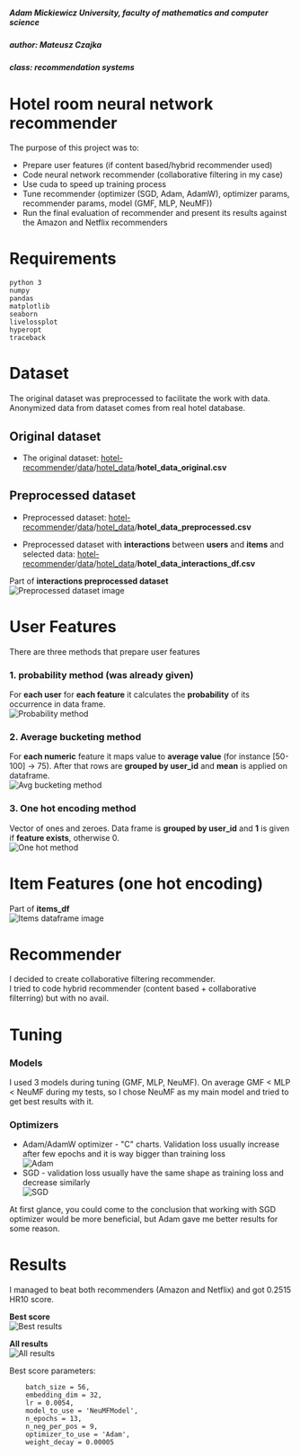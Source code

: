 ##### Adam Mickiewicz University, faculty of mathematics and computer science
##### author: Mateusz Czajka
##### class: recommendation systems

# Hotel room neural network recommender
The purpose of this project was to:
 - Prepare user features (if content based/hybrid recommender used)
 - Code neural network recommender (collaborative filtering in my case)
 - Use cuda to speed up training process
 - Tune recommender (optimizer (SGD, Adam, AdamW), optimizer params, recommender params, model (GMF, MLP, NeuMF))
 - Run the final evaluation of recommender and present its results against the Amazon and Netflix recommenders

# Requirements
    python 3
    numpy
    pandas
    matplotlib
    seaborn
    livelossplot
    hyperopt
    traceback


# Dataset
The original dataset was preprocessed to facilitate the work with data. Anonymized data from dataset comes from real hotel database.

## Original dataset
 - The original dataset: [hotel-recommender](https://github.com/C7A7A/hotel-recommender)/[data](https://github.com/C7A7A/hotel-recommender/tree/main/data)/[hotel_data](https://github.com/C7A7A/hotel-recommender/tree/main/data/hotel_data)/**hotel_data_original.csv**


## Preprocessed dataset
 - Preprocessed dataset: [hotel-recommender](https://github.com/C7A7A/hotel-recommender-neural-network)/[data](https://github.com/C7A7A/hotel-recommender-neural-network/tree/main/data)/[hotel_data](https://github.com/C7A7A/hotel-recommender-neural-network/tree/main/data/hotel_data)/**hotel_data_preprocessed.csv**

 - Preprocessed dataset with **interactions** between **users** and **items** and selected data: [hotel-recommender](https://github.com/C7A7A/hotel-recommender-neural-network)/[data](https://github.com/C7A7A/hotel-recommender-neural-network/tree/main/data)/[hotel_data](https://github.com/C7A7A/hotel-recommender-neural-network/tree/main/data/hotel_data)/**hotel_data_interactions_df.csv**

Part of **interactions preprocessed dataset** <br />
![Preprocessed dataset image](/screenshots/interactions_df.png?raw=true "Preprocessed dataset")


# User Features
There are three methods that prepare user features
### 1. probability method (was already given)
For **each user** for **each feature** it calculates the **probability** of its occurrence in data frame. <br />
![Probability method](/screenshots/users_df_prob.png?raw=true "Probability method dataset")

### 2. Average bucketing method
For **each numeric** feature it maps value to **average value** (for instance [50-100] -> 75).
After that rows are **grouped by user_id** and **mean** is applied on dataframe. <br />
![Avg bucketing method](/screenshots/users_df_avg_bucketing.png?raw=true "Avg bucketing method")

### 3. One hot encoding method
Vector of ones and zeroes.
Data frame is **grouped by user_id** and **1** is given if **feature exists**, otherwise 0. <br />
![One hot method](/screenshots/users_df_one_hot.png?raw=true "One hot method")


# Item Features (one hot encoding)
Part of **items_df** <br />
![Items dataframe image](/screenshots/items_df.png?raw=true "Items dataframe")

# Recommender
I decided to create collaborative filtering recommender. <br />
I tried to code hybrid recommender (content based + collaborative filterring) but with no avail.

# Tuning
### Models
I used 3 models during tuning (GMF, MLP, NeuMF). On average GMF < MLP < NeuMF during my tests, so I chose NeuMF as my main model and tried to get best results with it.

### Optimizers
- Adam/AdamW optimizer - "C" charts. Validation loss usually increase after few epochs and it is way bigger than training loss <br />
![Adam](/screenshots/NeuMF_Adam.png?raw=true "Adam chart")
- SGD - validation loss usually have the same shape as training loss and decrease similarly <br />
![SGD](/screenshots/MLP_SGD.png?raw=true "SGD chart")

At first glance, you could come to the conclusion that working with SGD optimizer would be more beneficial, but Adam gave me better results for some reason.

# Results
I managed to beat both recommenders (Amazon and Netflix) and got 0.2515 HR10 score.

**Best score** <br />
![Best results](/screenshots/best_result.png?raw=true "Best result")

**All results** <br />
![All results](/screenshots/results.png?raw=true "All results")

Best score parameters:
```
    batch_size = 56,
    embedding_dim = 32,
    lr = 0.0054,
    model_to_use = 'NeuMFModel',
    n_epochs = 13,
    n_neg_per_pos = 9,
    optimizer_to_use = 'Adam',
    weight_decay = 0.00005
```

